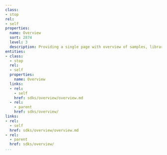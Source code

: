 ```yaml
---
class:
- stop
rel:
- self
properties:
  name: Overview
  sort: 2874
  level: 3
  description: Providing a single page with overview of samples, libraries, or SDKs.
entities:
- class:
  - stop
  rel:
  - self
  properties:
    name: Overview
  links:
  - rel:
    - self
    href: sdks/overview/overview.md
  - rel:
    - parent
    href: sdks/overview/
links:
- rel:
  - self
  href: sdks/overview/overview.md
- rel:
  - parent
  href: sdks/overview/
...
```

